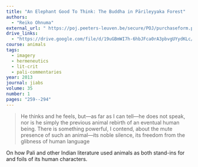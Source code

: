 ```yaml
---
title: "An Elephant Good To Think: The Buddha in Pārileyyaka Forest"
authors:
  - "Reiko Ohnuma"
external_url: " https://poj.peeters-leuven.be/secure/POJ/purchaseform.php?id=3078166&sid="
drive_links:
  - "https://drive.google.com/file/d/19uGBmWI7h-6hbJFca0rA3pbvgUYydKLc/view?usp=sharing"
course: animals
tags:
  - imagery
  - hermeneutics
  - lit-crit
  - pali-commentaries
year: 2013
journal: jiabs
volume: 35
number: 1
pages: "259--294"
---
```


> He thinks and he
feels, but—as far as I can tell—he does not speak, nor is he simply
the previous animal rebirth of an eventual human being. There is
something powerful, I contend, about the mute presence of such an
animal—its noble silence, its freedom from the glibness of human language

On how Pali and other Indian literature used animals as both stand-ins for and foils of its human characters.
